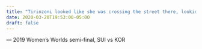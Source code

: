 ```yaml
---
title: "Tirinzoni looked like she was crossing the street there, looking left and right"
date: 2020-03-20T19:53:00-05:00
draft: false
---
```

— 2019 Women’s Worlds semi-final, SUI vs KOR
<!--more--> 

